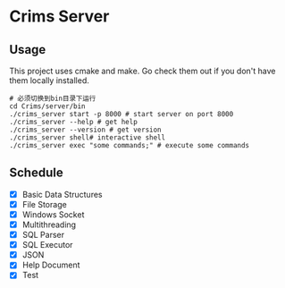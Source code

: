 # Crims Server

## Usage

This project uses cmake and make. Go check them out if you don't have them locally installed. 

```shell
# 必须切换到bin目录下运行
cd Crims/server/bin
./crims_server start -p 8000 # start server on port 8000
./crims_server --help # get help
./crims_server --version # get version
./crims_server shell# interactive shell
./crims_server exec "some commands;" # execute some commands
```

## Schedule

- [x] Basic Data Structures
- [x] File Storage
- [x] Windows Socket
- [x] Multithreading
- [x] SQL Parser
- [x] SQL Executor
- [x] JSON
- [x] Help Document
- [x] Test
